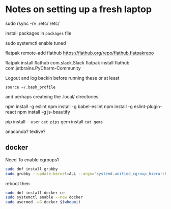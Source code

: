 # Notes on setting up a fresh laptop

sudo rsync -rv ./etc/ /etc/

install packages in `packages` file

sudo systemctl enable tuned

flatpak remote-add flathub https://flathub.org/repo/flathub.flatpakrepo

flatpak install flathub com.slack.Slack
flatpak install flathub com.jetbrains.PyCharm-Community

Logout and log backin before running these or at least

```
source ~/.bash_profile
```

and perhaps createing the .local/ directories

npm install -g eslint
npm install -g babel-eslint
npm install -g eslint-plugin-react
npm install -g js-beautify

pip install --user `cat pips`
gem install `cat gems`

anaconda?
texlive?

## docker

Need To enable cgroups1

```bash
sudo dnf install grubby
sudo grubby --update-kernel=ALL --args="systemd.unified_cgroup_hierarchy=0"
```

reboot then

```bash
sudo dnf install docker-ce
sudo systemctl enable --now docker
sudo usermod -aG docker $(whoami)

